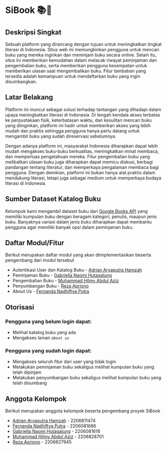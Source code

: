 # SiBook 📚📗
## Deskripsi Singkat
Sebuah platform yang dirancang dengan tujuan untuk meningkatkan tingkat literasi di Indonesia. Situs web ini memungkinkan pengguna untuk mencari buku yang mereka inginkan dan meminjam buku secara online. Selain itu, situs ini memberikan kemudahan dalam melacak riwayat peminjaman dan pengembalian buku, serta memberikan pengguna kesempatan untuk memberikan ulasan saat mengembalikan buku. Fitur tambahan yang tersedia adalah kemampuan untuk mendaftarkan buku yang ingin disumbangkan.

## Latar Belakang 
Platform ini muncul sebagai solusi terhadap tantangan yang dihadapi dalam upaya meningkatkan literasi di Indonesia. Di tengah kendala akses terbatas ke perpustakaan fisik, keterbatasan waktu, dan kesulitan mencari buku yang diinginkan, platform ini hadir untuk memberikan akses yang lebih mudah dan praktis sehingga pengguna hanya perlu datang untuk mengambil buku yang sudah direservasi sebelumnya.

Dengan adanya  platform ini, masyarakat Indonesia diharapkan dapat lebih mudah mengakses buku-buku berkualitas, meningkatkan minat membaca, dan memperluas pengetahuan mereka. Fitur pengembalian buku yang melibatkan ulasan buku juga diharapkan dapat memicu diskusi, berbagi pandangan tentang literatur, dan memperkaya pengalaman membaca bagi pengguna. Dengan demikian, platform ini bukan hanya alat praktis dalam mendukung literasi, tetapi juga sebagai medium untuk memperkaya budaya literasi di Indonesia.

## Sumber Dataset Katalog Buku
Kelompok kami mengambil dataset buku dari [Google Books API](https://developers.google.com/books/) yang memiliki kumpulan buku dengan beragam kategori, penulis, maupun jenis buku. Banyaknya variasi dalam jenis buku diharapkan dapat membantu pengguna agar memiliki banyak opsi dalam peminjaman buku.

## Daftar Modul/Fitur
Berikut merupakan daftar modul yang akan diimplementasikan beserta pengembang dari modul tersebut
- Autentikasi User dan Katalog Buku - [Adrian Aryaputra Hamzah](https://github.com/mnqrt)
- Peminjaman Buku - [Gabriella Naomi Hutagalung](https://github.com/gnh374) 
- Pengembalian Buku - [Muhammad Hilmy Abdul Aziz](https://github.com/Hilmy224)
- Penyumbangan Buku - [Reza Apriono](https://github.com/rzapriono)
- About Us - [Fernanda Nadhiftya Putra](https://github.com/adipppp)

##  Otorisasi 
### Pengguna yang belum login dapat:
- Melihat katalog buku yang ada
- Mengakses laman `about us `

### Pengguna yang sudah login dapat:
- Mengakses seluruh fitur dari user yang tidak login
- Melakukan peminjaman buku sekaligus melihat kumpulan buku yang telah dipinjam
- Melakukan penyumbangan buku sekaligus melihat kumpulan buku yang telah disumbang

## Anggota Kelompok
Berikut merupakan anggota kelompok beserta pengembang proyek SiBook
- [Adrian Aryaputra Hamzah](https://github.com/mnqrt) - 2206811474 
- [Fernanda Nadhiftya Putra](https://github.com/adipppp) - 2206081686
- [Gabriella Naomi Hutagalung](https://github.com/gnh374) -  2206081616
- [Muhammad Hilmy Abdul Aziz](https://github.com/Hilmy224) - 2206828701
- [Reza Apriono](https://github.com/rzapriono) - 2206827945





